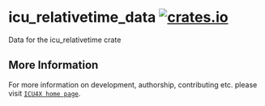 # icu_relativetime_data [![crates.io](https://img.shields.io/crates/v/icu_relativetime_data)](https://crates.io/crates/icu_relativetime_data)

Data for the icu_relativetime crate

## More Information

For more information on development, authorship, contributing etc. please visit [`ICU4X home page`](https://github.com/unicode-org/icu4x).
